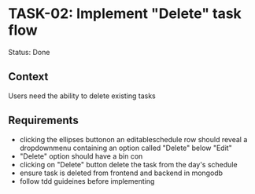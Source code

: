 # TASK-02: Implement "Delete" task flow
Status: Done

## Context
Users need the ability to delete existing tasks

## Requirements
- clicking the ellipses buttonon an editableschedule row should reveal a dropdownmenu containing an option called "Delete" below "Edit"
- "Delete" option should have a bin con
- clicking on "Delete" button delete the task from the day's schedule
- ensure task is deleted from frontend and backend in mongodb 
- follow tdd guideines before implementing